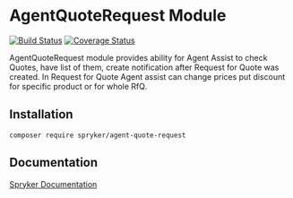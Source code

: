 # AgentQuoteRequest Module
[![Build Status](https://travis-ci.org/spryker/agent-quote-request.svg)](https://travis-ci.org/spryker/agent-quote-request)
[![Coverage Status](https://coveralls.io/repos/github/spryker/agent-quote-request/badge.svg)](https://coveralls.io/github/spryker/agent-quote-request)

AgentQuoteRequest module provides ability for Agent Assist to check Quotes, 
have list of them, create notification after Request for Quote was created.
In Request for Quote Agent assist can change prices put discount for 
specific product or for whole RfQ.

## Installation

```
composer require spryker/agent-quote-request
```

## Documentation

[Spryker Documentation](https://academy.spryker.com/developing_with_spryker/module_guide/modules.html)
